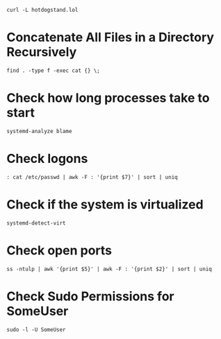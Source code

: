 ```
curl -L hotdogstand.lol
```
# Concatenate All Files in a Directory Recursively

```
find . -type f -exec cat {} \;
```
# Check how long processes take to start
```
systemd-analyze blame
```
# Check logons
```
: cat /etc/passwd | awk -F : '{print $7}' | sort | uniq
```
# Check if the system is virtualized
```
systemd-detect-virt
```
# Check open ports
```
ss -ntulp | awk '{print $5}' | awk -F : '{print $2}' | sort | uniq
```

# Check Sudo Permissions for SomeUser
```
sudo -l -U SomeUser
```
